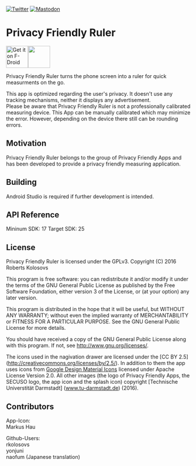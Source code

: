 [![Twitter](https://img.shields.io/badge/twitter-@SECUSOResearch-%231DA1F2.svg?&style=flat-square&logo=twitter&logoColor=1DA1F2)][Twitter]
[![Mastodon](https://img.shields.io/badge/mastodon-@SECUSO__Research@baw%C3%BC.social-%233088D4.svg?&style=flat-square&logo=mastodon&logoColor=3088D4)][Mastodon]

[Mastodon]: https://xn--baw-joa.social/@SECUSO_Research
[Twitter]: https://twitter.com/SECUSOResearch
# Privacy Friendly Ruler

[<img src="https://f-droid.org/badge/get-it-on.png" alt="Get it on F-Droid" height="60">](https://f-droid.org/repository/browse/?fdfilter=ruler&fdid=org.secuso.privacyfriendlyruler)<a href="https://play.google.com/store/apps/details?id=org.secuso.privacyfriendlyrulerapp"><img src="https://play.google.com/intl/en_us/badges/images/generic/en_badge_web_generic.png" height="60"></a>

Privacy Friendly Ruler turns the phone screen into a ruler for quick measurments on the go.

This app is optimized regarding the user's privacy. It doesn't use any tracking mechanisms, neither it displays any advertisement.<br />
Please be aware that Privacy Friendly Ruler is not a professionally calibrated measuring device. This App can be manually calibrated which may minimize the error. However, depending on the device there still can be rounding errors.

## Motivation

Privacy Friendly Ruler belongs to the group of Privacy Friendly Apps and has been developed to provide a privacy friendly measuring application.

## Building

Android Studio is required if further development is intended. 

## API Reference

Mininum SDK: 17 Target SDK: 25 

## License

Privacy Friendly Ruler is licensed under the GPLv3. 
Copyright (C) 2016 Roberts Kolosovs

This program is free software: you can redistribute it and/or modify
it under the terms of the GNU General Public License as published by
the Free Software Foundation, either version 3 of the License, or
(at your option) any later version.

This program is distributed in the hope that it will be useful,
but WITHOUT ANY WARRANTY; without even the implied warranty of
MERCHANTABILITY or FITNESS FOR A PARTICULAR PURPOSE.  See the
GNU General Public License for more details.

You should have received a copy of the GNU General Public License
along with this program. If not, see <http://www.gnu.org/licenses/>.

The icons used in the nagivation drawer are licensed under the [CC BY 2.5] (http://creativecommons.org/licenses/by/2.5/). In addition to them the app uses icons from [Google Design Material Icons](https://design.google.com/icons/index.html) licensed under Apache License Version 2.0. All other images (the logo of Privacy Friendly Apps, the SECUSO logo, the app icon and the splash icon) copyright [Technische Universtität Darmstadt] (www.tu-darmstadt.de) (2016).

## Contributors

App-Icon: <br />
Markus Hau<br />

Github-Users: <br />
rkolosovs <br />
yonjuni <br />
naofum (Japanese translation)
